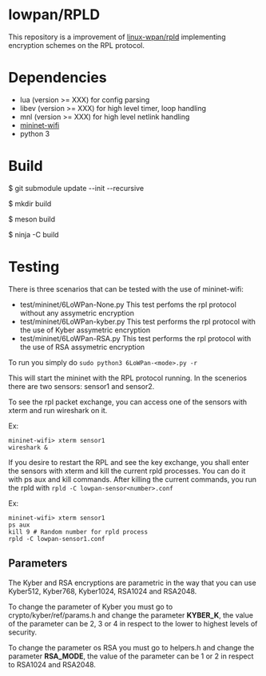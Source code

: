 # lowpan/RPLD

This repository is a improvement of [linux-wpan/rpld](https://github.com/linux-wpan/rpld) implementing encryption schemes on the RPL protocol.

# Dependencies

- lua (version >= XXX) for config parsing
- libev (version >= XXX) for high level timer, loop handling
- mnl (version >= XXX) for high level netlink handling
- [mininet-wifi](https://github.com/intrig-unicamp/mininet-wifi)
- python 3

# Build

$ git submodule update --init --recursive

$ mkdir build

$ meson build

$ ninja -C build

# Testing

There is three scenarios that can be tested with the use of mininet-wifi:

- test/mininet/6LoWPan-None.py
  This test perfoms the rpl protocol without any assymetric encryption
- test/mininet/6LoWPan-kyber.py
  This test performs the rpl protocol with the use of Kyber assymetric encryption
- test/mininet/6LoWPan-RSA.py
  This test performs the rpl protocol with the use of RSA assymetric encryption

To run you simply do ```sudo python3 6LoWPan-<mode>.py -r```

This will start the mininet with the RPL protocol running. In the scenerios there are two sensors: sensor1 and sensor2.

To see the rpl packet exchange, you can access one of the sensors with xterm and run wireshark on it.

Ex:
```
mininet-wifi> xterm sensor1
wireshark &
``` 

If you desire to restart the RPL and see the key exchange, you shall enter the sensors with xterm and kill the current rpld processes. You can do it with ps aux and kill commands. After killing the current commands, you run the rpld with ```rpld -C lowpan-sensor<number>.conf```

Ex:
```
mininet-wifi> xterm sensor1
ps aux
kill 9 # Random number for rpld process
rpld -C lowpan-sensor1.conf
```

## Parameters

The Kyber and RSA encryptions are parametric in the way that you can use Kyber512, Kyber768, Kyber1024, RSA1024 and RSA2048.

To change the parameter of Kyber you must go to crypto/kyber/ref/params.h and change the parameter **KYBER_K**, the value of the parameter can be 2, 3 or 4 in respect to the lower to highest levels of security.

To change the parameter os RSA you must go to helpers.h and change the parameter **RSA_MODE**, the value of the parameter can be 1 or 2 in respect to RSA1024 and RSA2048.
